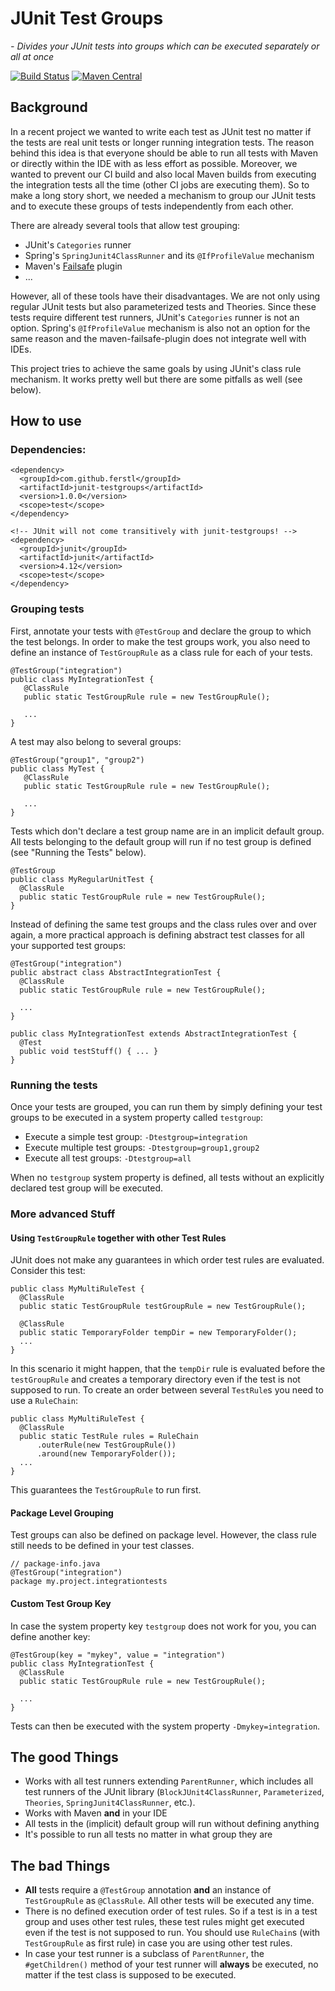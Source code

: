 # JUnit Test Groups
*- Divides your JUnit tests into groups which can be executed separately or all at once*

[![Build Status](https://travis-ci.org/ferstl/junit-testgroups.svg?branch=master)](https://travis-ci.org/ferstl/junit-testgroups) [![Maven Central](https://maven-badges.herokuapp.com/maven-central/com.github.ferstl/junit-testgroups/badge.svg)](https://maven-badges.herokuapp.com/maven-central/com.github.ferstl/junit-testgroups)

## Background
In a recent project we wanted to write each test as JUnit test no matter if the tests are real unit tests or longer running integration tests. The reason behind this idea is that everyone should be able to run all tests with Maven or directly within the IDE with as less effort as possible. Moreover, we wanted to prevent our CI build and also local Maven builds from executing the integration tests all the time (other CI jobs are executing them). So to make a long story short, we needed a mechanism to group our JUnit tests and to execute these groups of tests independently from each other.

There are already several tools that allow test grouping:
- JUnit's `Categories` runner
- Spring's `SpringJunit4ClassRunner` and its `@IfProfileValue` mechanism
- Maven's [Failsafe](http://maven.apache.org/surefire/maven-failsafe-plugin/) plugin
- ...

However, all of these tools have their disadvantages. We are not only using regular JUnit tests but also parameterized tests and Theories. Since these tests require different test runners, JUnit's `Categories` runner is not an option. Spring's `@IfProfileValue` mechanism is also not an option for the same reason and the maven-failsafe-plugin does not integrate well with IDEs. 

This project tries to achieve the same goals by using JUnit's class rule mechanism. It works pretty well but there are some pitfalls as well (see below).


## How to use

### Dependencies:

    <dependency>
      <groupId>com.github.ferstl</groupId>
      <artifactId>junit-testgroups</artifactId>
      <version>1.0.0</version>
      <scope>test</scope>
    </dependency>
    
    <!-- JUnit will not come transitively with junit-testgroups! -->
    <dependency>
      <groupId>junit</groupId>
      <artifactId>junit</artifactId>
      <version>4.12</version>
      <scope>test</scope>
    </dependency>


### Grouping tests

First, annotate your tests with `@TestGroup` and declare the group to which the test belongs. In order to make the test groups work, you also need to define an instance of `TestGroupRule` as a class rule for each of your tests.

    @TestGroup("integration")
    public class MyIntegrationTest {
       @ClassRule
       public static TestGroupRule rule = new TestGroupRule();
       
       ...
    }

A test may also belong to several groups:

    @TestGroup("group1", "group2")
    public class MyTest {
       @ClassRule
       public static TestGroupRule rule = new TestGroupRule();
       
       ...
    }
    
Tests which don't declare a test group name are in an implicit default group. All tests belonging to the default group will run if no test group is defined (see "Running the Tests" below).
    
    @TestGroup
    public class MyRegularUnitTest {
      @ClassRule
      public static TestGroupRule rule = new TestGroupRule();
    }

Instead of defining the same test groups and the class rules over and over again, a more practical approach is defining abstract test classes for all your supported test groups:

    @TestGroup("integration")
    public abstract class AbstractIntegrationTest {
      @ClassRule
      public static TestGroupRule rule = new TestGroupRule();
      
      ...
    }
    
    public class MyIntegrationTest extends AbstractIntegrationTest {
      @Test
      public void testStuff() { ... }
    }


### Running the tests
Once your tests are grouped, you can run them by simply defining your test groups to be executed in a system property called `testgroup`:
- Execute a simple test group: `-Dtestgroup=integration`
- Execute multiple test groups: `-Dtestgroup=group1,group2`
- Execute all test groups: `-Dtestgroup=all`

When no `testgroup` system property is defined, all tests without an explicitly declared test group will be executed.
    

### More advanced Stuff
#### Using `TestGroupRule` together with other Test Rules
JUnit does not make any guarantees in which order test rules are evaluated. Consider this test:

    public class MyMultiRuleTest {
      @ClassRule
      public static TestGroupRule testGroupRule = new TestGroupRule();
      
      @ClassRule
      public static TemporaryFolder tempDir = new TemporaryFolder();
      ...
    }

In this scenario it might happen, that the `tempDir` rule is evaluated before the `testGroupRule` and creates a temporary directory even if the test is not supposed to run.
To create an order between several `TestRule`s you need to use a `RuleChain`:

    public class MyMultiRuleTest {
      @ClassRule
      public static TestRule rules = RuleChain
          .outerRule(new TestGroupRule())
          .around(new TemporaryFolder());
      ...
    }

This guarantees the `TestGroupRule` to run first.

#### Package Level Grouping
Test groups can also be defined on package level. However, the class rule still needs to be defined in your test classes.

    // package-info.java
    @TestGroup("integration")
    package my.project.integrationtests

#### Custom Test Group Key
In case the system property key `testgroup` does not work for you, you can define another key:

    @TestGroup(key = "mykey", value = "integration")
    public class MyIntegrationTest {
      @ClassRule
      public static TestGroupRule rule = new TestGroupRule();
      
      ...
    }
    
Tests can then be executed with the system property `-Dmykey=integration`.

## The good Things
- Works with all test runners extending `ParentRunner`, which includes all test runners of the JUnit library (`BlockJUnit4ClassRunner`, `Parameterized`, `Theories`, `SpringJunit4ClassRunner`, etc.).
- Works with Maven **and** in your IDE
- All tests in the (implicit) default group will run without defining anything
- It's possible to run all tests no matter in what group they are

## The bad Things
- **All** tests require a `@TestGroup` annotation **and** an instance of `TestGroupRule` as `@ClassRule`. All other tests will be executed any time.
- There is no defined execution order of test rules. So if a test is in a test group and uses other test rules, these test rules might get executed even if the test is not supposed to run. You should use `RuleChain`s (with `TestGroupRule` as first rule) in case you are using other test rules.
- In case your test runner is a subclass of `ParentRunner`, the `#getChildren()` method of your test runner will **always** be executed, no matter if the test class is supposed to be executed.
